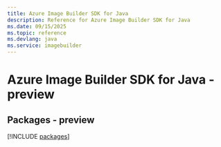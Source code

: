 ```yaml
---
title: Azure Image Builder SDK for Java
description: Reference for Azure Image Builder SDK for Java
ms.date: 09/15/2025
ms.topic: reference
ms.devlang: java
ms.service: imagebuilder
---
```

# Azure Image Builder SDK for Java - preview
## Packages - preview
[!INCLUDE [packages](image-builder-index.md)]